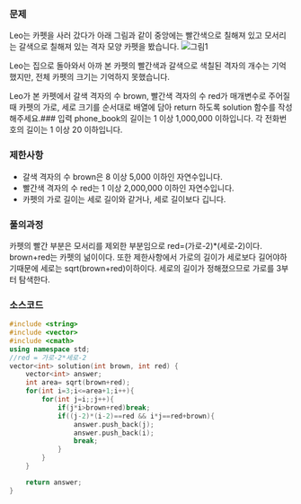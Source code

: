 ### 문제
Leo는 카펫을 사러 갔다가 아래 그림과 같이 중앙에는 빨간색으로 칠해져 있고 모서리는 갈색으로 칠해져 있는 격자 모양 카펫을 봤습니다.
![그림1](https://grepp-programmers.s3.amazonaws.com/files/ybm/7c94563a35/2ff27ac9-97d0-43a9-9cf8-a344b8e7912e.png)


Leo는 집으로 돌아와서 아까 본 카펫의 빨간색과 갈색으로 색칠된 격자의 개수는 기억했지만, 전체 카펫의 크기는 기억하지 못했습니다.

Leo가 본 카펫에서 갈색 격자의 수 brown, 빨간색 격자의 수 red가 매개변수로 주어질 때 카펫의 가로, 세로 크기를 순서대로 배열에 담아 return 하도록 solution 함수를 작성해주세요.### 입력
phone_book의 길이는 1 이상 1,000,000 이하입니다.
각 전화번호의 길이는 1 이상 20 이하입니다.
### 제한사항
- 갈색 격자의 수 brown은 8 이상 5,000 이하인 자연수입니다.
- 빨간색 격자의 수 red는 1 이상 2,000,000 이하인 자연수입니다.
- 카펫의 가로 길이는 세로 길이와 같거나, 세로 길이보다 깁니다.

### 풀의과정  
카펫의 빨간 부분은 모서리를 제외한 부분임으로 red=(가로-2)*(세로-2)이다. brown+red는 카펫의 넒이이다.
또한 제한사항에서 가로의 길이가 세로보다 길어야하기때문에 세로는 sqrt(brown+red)이하이다.
세로의 길이가 정해졌으므로 가로를 3부터 탐색한다.
### 소스코드

``` c++
#include <string>
#include <vector>
#include <cmath>
using namespace std;
//red = 가로-2*세로-2
vector<int> solution(int brown, int red) {
    vector<int> answer;
    int area= sqrt(brown+red);
    for(int i=3;i<=area+1;i++){
        for(int j=i;;j++){
            if(j*i>brown+red)break;
            if((j-2)*(i-2)==red && i*j==red+brown){
                answer.push_back(j);
                answer.push_back(i);
                break;
            }
        }
    }

    return answer;
}
```
